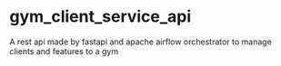 # gym_client_service_api
A rest api made by fastapi and apache airflow orchestrator to manage clients and features to a gym
